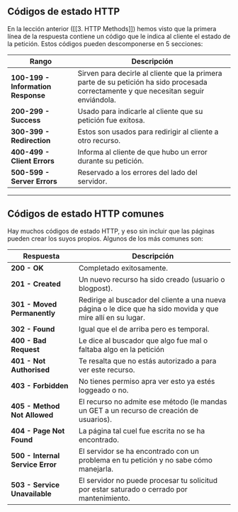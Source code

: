 <h2>Códigos de estado HTTP</h2>
En la lección anterior ([[3. HTTP Methods]]) hemos visto que la primera línea de la respuesta contiene un código que le indica al cliente el estado de la petición. Estos códigos pueden descomponerse en 5 secciones:

| Rango                              | Descripción                                                                                                                           |
| ---------------------------------- | ------------------------------------------------------------------------------------------------------------------------------------- |
| **100-199 - Information Response** | Sirven para decirle al cliente que la primera parte de su petición ha sido procesada correctamente y que necesitan seguir enviándola. |
| **200-299 - Success**              | Usado para indicarle al cliente que su petición fue exitosa.                                                                          |
| **300-399 - Redirection**          | Estos son usados para redirigir al cliente a otro recurso.                                                                            |
| **400-499 - Client Errors**        | Informa al cliente de que hubo un error durante su petición.                                                                          |
| **500-599 - Server Errors**        | Reservado a los errores del lado del servidor.                                                                                        |

----------------------
<h2>Códigos de estado HTTP comunes</h2>
Hay muchos códigos de estado HTTP, y eso sin incluir que las páginas pueden crear los suyos propios. Algunos de los más comunes son:

| Respuesta                        | Descripción                                                                                                   |
| -------------------------------- | ------------------------------------------------------------------------------------------------------------- |
| **200 - OK**                     | Completado exitosamente.                                                                                      |
| **201 - Created**                | Un nuevo recurso ha sido creado (usuario o blogpost).                                                         |
| **301 - Moved Permanently**      | Redirige al buscador del cliente a una nueva página o le dice que ha sido movida y que mire allí en su lugar. |
| **302 - Found**                  | Igual que el de arriba pero es temporal.                                                                      |
| **400 - Bad Request**            | Le dice al buscador que algo fue mal o faltaba algo en la petición                                            |
| **401 - Not Authorised**         | Te resalta que no estás autorizado a para ver este recurso.                                                   |
| **403 - Forbidden**              | No tienes permiso apra ver esto ya estés loggeado o no.                                                       |
| **405 - Method Not Allowed**     | El recurso no admite ese método (le mandas un GET a un recurso de creación de usuarios).                      |
| **404 - Page Not Found**         | La página tal cuel fue escrita no se ha encontrado.                                                           |
| **500 - Internal Service Error** | El servidor se ha encontrado con un problema en tu petición y no sabe cómo manejarla.                         |
| **503 - Service Unavailable**    | El servidor no puede procesar tu solicitud por estar saturado o cerrado por mantenimiento.                    |
